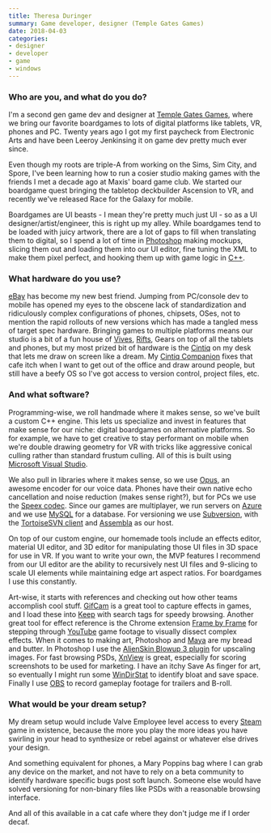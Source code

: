 ```yaml
---
title: Theresa Duringer
summary: Game developer, designer (Temple Gates Games)
date: 2018-04-03
categories:
- designer
- developer
- game
- windows
---
```


### Who are you, and what do you do?

I'm a second gen game dev and designer at [Temple Gates Games](http://www.templegatesgames.com/ "A video game company in San Mateo."), where we bring our favorite boardgames to lots of digital platforms like tablets, VR, phones and PC. Twenty years ago I got my first paycheck from Electronic Arts and have been Leeroy Jenkinsing it on game dev pretty much ever since.

Even though my roots are triple-A from working on the Sims, Sim City, and Spore, I've been learning how to run a cosier studio making games with the friends I met a decade ago at Maxis' board game club. We started our boardgame quest bringing the tabletop deckbuilder Ascension to VR, and recently we've released Race for the Galaxy for mobile. 

Boardgames are UI beasts - I mean they're pretty much just UI - so as a UI designer/artist/engineer, this is right up my alley. While boardgames tend to be loaded with juicy artwork, there are a lot of gaps to fill when translating them to digital, so I spend a lot of time in [Photoshop][] making mockups, slicing them out and loading them into our UI editor, fine tuning the XML to make them pixel perfect, and hooking them up with game logic in [C++][c-plusplus]. 

### What hardware do you use?

[eBay][] has become my new best friend. Jumping from PC/console dev to mobile has opened my eyes to the obscene lack of standardization and ridiculously complex configurations of phones, chipsets, OSes, not to mention the rapid rollouts of new versions which has made a tangled mess of target spec hardware. Bringing games to multiple platforms means our studio is a bit of a fun house of [Vives][vive], [Rifts][rift], Gears on top of all the tablets and phones, but my most prized bit of hardware is the [Cintiq][] on my desk that lets me draw on screen like a dream. My [Cintiq Companion][cintiq-companion-2] fixes that cafe itch when I want to get out of the office and draw around people, but still have a beefy OS so I've got access to version control, project files, etc.

### And what software?

Programming-wise, we roll handmade where it makes sense, so we've built a custom C++ engine. This lets us specialize and invest in features that make sense for our niche: digital boardgames on alternative platforms. So for example, we have to get creative to stay performant on mobile when we're double drawing geometry for VR with tricks like aggressive conical culling rather than standard frustum culling. All of this is built using [Microsoft Visual Studio][visual-studio].

We also pull in libraries where it makes sense, so we use [Opus][], an awesome encoder for our voice data. Phones have their own native echo cancellation and noise reduction (makes sense right?), but for PCs we use the [Speex codec][speex]. Since our games are multiplayer, we run servers on [Azure][] and we use [MySQL][] for a database. For versioning we use [Subversion][], with the [TortoiseSVN client][tortoisesvn] and [Assembla][] as our host.

On top of our custom engine, our homemade tools include an effects editor, material UI editor, and 3D editor for manipulating those UI files in 3D space for use in VR. If you want to write your own, the MVP features I recommend from our UI editor are the ability to recursively nest UI files and 9-slicing to scale UI elements while maintaining edge art aspect ratios. For boardgames I use this constantly. 

Art-wise, it starts with references and checking out how other teams accomplish cool stuff. [GifCam][] is a great tool to capture effects in games, and I load these into [Keep][google-keep] with search tags for speedy browsing. Another great tool for effect reference is the Chrome extension [Frame by Frame][frame-by-frame-for-youtube] for stepping through [YouTube][] game footage to visually dissect complex effects. When it comes to making art, Photoshop and [Maya][] are my bread and butter. In Photoshop I use the [AlienSkin Blowup 3 plugin][blowup] for upscaling images. For fast browsing PSDs, [XnView][] is great, especially for scoring screenshots to be used for marketing. I have an itchy Save As finger for art, so eventually I might run some [WinDirStat][] to identify bloat and save space. Finally I use [OBS][obs-studio] to record gameplay footage for trailers and B-roll.

### What would be your dream setup?

My dream setup would include Valve Employee level access to every [Steam][] game in existence, because the more you play the more ideas you have swirling in your head to synthesize or rebel against or whatever else drives your design. 

And something equivalent for phones, a Mary Poppins bag where I can grab any device on the market, and not have to rely on a beta community to identify hardware specific bugs post soft launch. Someone else would have solved versioning for non-binary files like PSDs with a reasonable browsing interface.

And all of this available in a cat cafe where they don't judge me if I order decaf.

[assembla]: https://app.assembla.com/ "A code and task management service."
[azure]: https://azure.microsoft.com/en-us/ "A cloud computing platform."
[blowup]: https://exposure.software/BlowUp/ "An image enlargement Photoshop plugin."
[c-plusplus]: https://en.wikipedia.org/wiki/C%2B%2B "A compiled programming language."
[cintiq-companion-2]: http://web.archive.org/web/20190513005631/https://www.wacom.com/en-us/products/pen-displays/cintiq-companion-2 "A drawing tablet."
[cintiq]: https://www.wacom.com/en-us/us/cintiq "A computer screen you can draw on."
[ebay]: http://web.archive.org/web/20211217002741/https://www.ebay.com/n/error "An auction service."
[frame-by-frame-for-youtube]: http://web.archive.org/web/20201108141323/https://chrome.google.com/webstore/detail/frame-by-frame-for-youtub/elkadbdicdciddfkdpmaolomehalghio?hl=en-GB "A Chrome extension to view YouTube videos frame by frame."
[gifcam]: https://blog.bahraniapps.com/gifcam/ "Windows GIF screen capture software."
[google-keep]: https://en.wikipedia.org/wiki/Google_Keep "A note-taking service."
[maya]: http://web.archive.org/web/20221224070508/https://www.autodesk.com/products/maya/overview "3D animation software."
[mysql]: https://www.mysql.com/ "A relational database server."
[obs-studio]: https://obsproject.com/ "Video recording and streaming software."
[opus]: https://en.wikipedia.org/wiki/Opus_(audio_format) "An audio encoding format."
[photoshop]: https://www.adobe.com/products/photoshop.html "A bitmap image editor."
[rift]: https://en.wikipedia.org/wiki/Oculus_Rift "A virtual reality helmet."
[speex]: https://en.wikipedia.org/wiki/Speex "An audio compression format."
[steam]: https://store.steampowered.com/ "A digital game distribution service."
[subversion]: http://web.archive.org/web/20200706092702/http://subversion.tigris.org/ "A version control system."
[tortoisesvn]: https://tortoisesvn.net/ "A Subversion client for Windows."
[visual-studio]: http://web.archive.org/web/20180617165945/https://www.visualstudio.com/ "A Windows development environment."
[vive]: http://web.archive.org/web/20221001014755/https://vibeapp.one/ "A SteamVR headset."
[windirstat]: https://windirstat.net/ "A Windows tool to visualise disk usage."
[xnview]: https://www.xnview.com/en/xnview/ "Media viewer/browser software."
[youtube]: https://www.youtube.com/ "A web site for watching 80's TV commercials and bad mashups."
